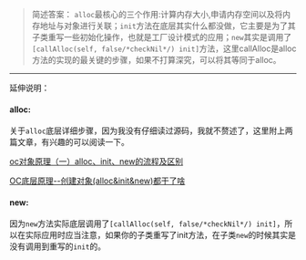 > 简述答案： `alloc`最核心的三个作用:计算内存大小,申请内存空间以及将内存地址与对象进行关联；`init`方法在底层其实什么都没做，它主要是为了其子类重写一些初始化操作，也就是工厂设计模式的应用；`new`其实是调用了`[callAlloc(self, false/*checkNil*/) init]`方法，这里callAlloc是alloc方法的实现的最关键的步骤，如果不打算深究，可以将其等同于alloc。

----

延伸说明：

#### alloc:

关于`alloc`底层详细步骤，因为我没有仔细读过源码，我就不赘述了，这里附上两篇文章，有兴趣的可以阅读一下。

[oc对象原理（一）alloc、init、new的流程及区别](https://www.jianshu.com/p/bea36337918c)

[OC底层原理--创建对象(alloc&init&new)都干了啥](https://www.jianshu.com/p/297cd5092c15)

#### new:

因为`new`方法实际底层调用了`[callAlloc(self, false/*checkNil*/) init]`，所以在实际应用时应当注意，如果你的子类重写了init方法，在子类`new`的时候其实是没有调用到重写的`init`的。

